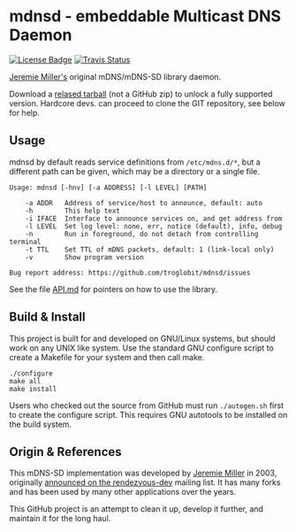 mdnsd - embeddable Multicast DNS Daemon
=======================================
[![License Badge][]][License] [![Travis Status][]][Travis]

[Jeremie Miller's][jeremie] original mDNS/mDNS-SD library daemon.

Download a [relased tarball][releases] (not a GitHub zip) to unlock a
fully supported version.  Hardcore devs. can proceed to clone the GIT
repository, see below for help.


Usage
-----

mdnsd by default reads service definitions from `/etc/mdns.d/*`, but a
different path can be given, which may be a directory or a single file.

    Usage: mdnsd [-hnv] [-a ADDRESS] [-l LEVEL] [PATH]
    
        -a ADDR   Address of service/host to announce, default: auto
        -h        This help text
        -i IFACE  Interface to announce services on, and get address from
        -l LEVEL  Set log level: none, err, notice (default), info, debug
        -n        Run in foreground, do not detach from controlling terminal
        -t TTL    Set TTL of mDNS packets, default: 1 (link-local only)
        -v        Show program version
    
    Bug report address: https://github.com/troglobit/mdnsd/issues

See the file [API.md][] for pointers on how to use the library.


Build & Install
---------------

This project is built for and developed on GNU/Linux systems, but should
work on any UNIX like system.  Use the standard GNU configure script to
create a Makefile for your system and then call make.

    ./configure
    make all
    make install

Users who checked out the source from GitHub must run `./autogen.sh`
first to create the configure script.  This requires GNU autotools to be
installed on the build system.


Origin & References
-------------------

This mDNS-SD implementation was developed by [Jeremie Miller][jeremie]
in 2003, originally [announced on the rendezvous-dev][announced] mailing
list.  It has many forks and has been used by many other applications
over the years.

This GitHub project is an attempt to clean it up, develop it further,
and maintain it for the long haul.


[jeremie]:       https://github.com/quartzjer
[releases]:      https://github.com/troglobit/mdnsd/releases
[announced]:     http://lists.apple.com/archives/rendezvous-dev/2003/Feb/msg00062.html
[API.md]:        https://github.com/troglobit/mdnsd/blob/master/API.md
[License]:       https://en.wikipedia.org/wiki/BSD_licenses
[License Badge]: https://img.shields.io/badge/License-BSD%203--Clause-blue.svg
[Travis]:        https://travis-ci.org/troglobit/mdnsd
[Travis Status]: https://travis-ci.org/troglobit/mdnsd.png?branch=master
